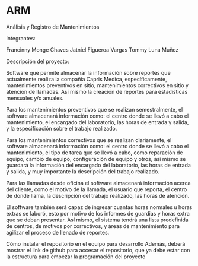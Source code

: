 # ARM
Análisis y Registro de Mantenimientos

Integrantes: 

Francinny Monge Chaves
Jatniel Figueroa Vargas
Tommy Luna Muñoz

Descripción del proyecto:

Software que permite almacenar la información sobre reportes que actualmente realiza la compañía Capris Medica, específicamente, mantenimientos preventivos en sitio, mantenimientos correctivos en sitio y atención de llamadas. Así mismo la creación de reportes para estadísticas mensuales y/o anuales. 

Para los mantenimientos preventivos que se realizan semestralmente, el software almacenará información como: el centro donde se llevó a cabo el mantenimiento, el encargado del laboratorio, las horas de entrada y salida, y la especificación sobre el trabajo realizado. 

Para los mantenimientos correctivos que se realizan diariamente, el software almacenará información como: el centro donde se llevó a cabo el mantenimiento, el tipo de tarea que se llevó a cabo, como reparación de equipo, cambio de equipo, configuración de equipo y otros, así mismo se guardará la información del encargado del laboratorio, las horas de entrada y salida, y muy importante la descripción del trabajo realizado. 

Para las llamadas desde oficina el software almacenará información acerca del cliente, como el motivo de la llamada, el usuario que reporta, el centro de donde llama, la descripción del trabajo realizado, las horas de atención. 

El software también será capaz de ingresar cuantas horas normales u horas extras se laboró, esto por motivo de los informes de guardias y horas extra que se deban presentar. Así mismo, el sistema tendrá una lista predefinida de centros, de motivos por correctivos, y áreas de mantenimiento para agilizar el proceso de llenado de reportes. 


Cómo instalar el repositorio en el equipo para desarrollo
Además, deberá mostrar el link de github para accesar el repositorio, que ya debe estar con la estructura para empezar la programación del proyecto
